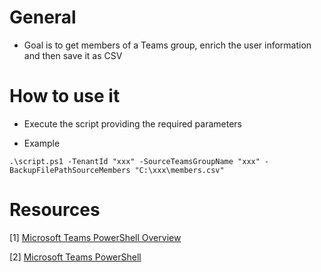 # General

- Goal is to get members of a Teams group, enrich the user information and then save it as CSV

# How to use it

- Execute the script providing the required parameters

- Example

`.\script.ps1 -TenantId "xxx" -SourceTeamsGroupName "xxx" -BackupFilePathSourceMembers "C:\xxx\members.csv"`


# Resources

[1] [Microsoft Teams PowerShell Overview](https://docs.microsoft.com/en-us/microsoftteams/teams-powershell-overview)

[2] [Microsoft Teams PowerShell](https://docs.microsoft.com/en-us/powershell/module/teams/?view=teams-ps)